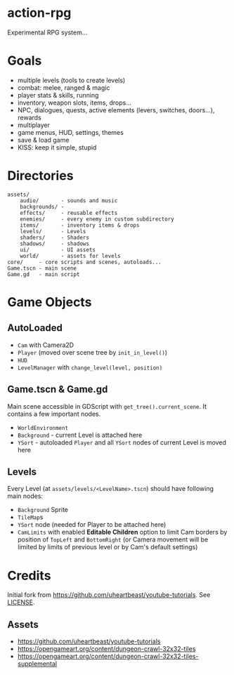 action-rpg
==========
Experimental RPG system...

# Goals
- multiple levels (tools to create levels)
- combat: melee, ranged & magic
- player stats & skills, running
- inventory, weapon slots, items, drops...
- NPC, dialogues, quests, active elements (levers, switches, doors...), rewards
- multiplayer
- game menus, HUD, settings, themes
- save & load game
- KISS: keep it simple, stupid

# Directories
```
assets/
	audio/       - sounds and music
	backgrounds/ - 
	effects/     - reusable effects
	enemies/     - every enemy in custom subdirectory
	items/       - inventory items & drops
	levels/      - Levels
	shaders/     - Shaders
	shadows/     - shadows
	ui/          - UI assets
	world/       - assets for levels
core/     - core scripts and scenes, autoloads...
Game.tscn - main scene
Game.gd   - main script
```

# Game Objects

## AutoLoaded
- `Cam` with Camera2D
- `Player` (moved over scene tree by `init_in_level()`)
- `HUD`
- `LevelManager` with `change_level(level, position)`

## Game.tscn & Game.gd
Main scene accessible in GDScript with `get_tree().current_scene`. It contains a few important nodes.

- `WorldEnvironment`
- `Background` - current Level is attached here
- `YSort` - autoloaded `Player` and all `YSort` nodes of current Level is moved here

## Levels
Every Level (at `assets/levels/<LevelName>.tscn`) should have following main nodes:

- `Background` Sprite
- `TileMap`s
- `YSort` node (needed for Player to be attached here)
- `CamLimits` with enabled **Editable Children** option to limit Cam borders by position of `TopLeft` and `BottomRight` (or Camera movement will be limited by limits of previous level or by Cam's default settings)

# Credits
Initial fork from https://github.com/uheartbeast/youtube-tutorials. See [LICENSE](LICENSE).

## Assets
- https://github.com/uheartbeast/youtube-tutorials
- https://opengameart.org/content/dungeon-crawl-32x32-tiles
- https://opengameart.org/content/dungeon-crawl-32x32-tiles-supplemental

